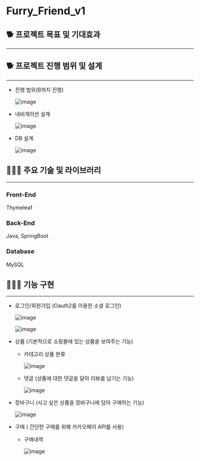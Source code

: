 # Furry_Friend_v1
## 🐕 프로젝트 목표 및 기대효과

---

## 🐕 프로젝트 진행 범위 및 설계

---

- 진행 범위(B까지 진행)
    
    ![image](https://github.com/youngsoosoo/Furry_Friend_v1/assets/87405853/a07096ba-76a6-43ba-bd3a-2ebea2d3995e)
    
- 네비게이션 설계
    
    ![image](https://github.com/youngsoosoo/Furry_Friend_v1/assets/87405853/b4b48603-91c1-440b-9063-1947f9161811)
    
- DB 설계

  ![image](https://github.com/youngsoosoo/Furry_Friend_v1/assets/87405853/87a0c212-c023-49c2-8f3d-b70643967961)


## 👨🏻‍💻 **주요 기술 및 라이브러리**

---

### Front-End

Thymeleaf

### Back-End

Java, SpringBoot

### Database

MySQL

## 👨🏻‍💻 기능 구현

---

- 로그인/회원가입 (Oauth2를 이용한 소셜 로그인)
    
    ![image](https://github.com/youngsoosoo/Furry_Friend_v1/assets/87405853/e59bff8e-801c-4849-8332-3b75c2b1ed57)
    
    ![image](https://github.com/youngsoosoo/Furry_Friend_v1/assets/87405853/0ae8a7f5-8299-4f1e-b5a9-d179a56444ec)
    
- 상품 (기본적으로 쇼핑몰에 있는 상품을 보여주는 기능)
    - 카테고리 상품 분류
        
        ![image](https://github.com/youngsoosoo/Furry_Friend_v1/assets/87405853/0f44e4b2-04be-4699-8af1-3f5dc4dc1c2b)
        
    - 댓글 (상품에 대한 댓글을 달아 리뷰를 남기는 기능)
        
        ![image](https://github.com/youngsoosoo/Furry_Friend_v1/assets/87405853/ffd9fb5b-95b2-4b0d-8a72-5de0db0dc144)
        
- 장바구니 (사고 싶은 상품을 장바구니에 담아 구매하는 기능)
    
    ![image](https://github.com/youngsoosoo/Furry_Friend_v1/assets/87405853/6ce415ad-9a16-4e94-8d51-1e53c8d8463d)
    
- 구매 ( 간단한 구매를 위해 카카오페이 API를 사용)
    - 구매내역
        
       ![image](https://github.com/youngsoosoo/Furry_Friend_v1/assets/87405853/aa69c97a-72a2-4fab-8b1e-7c2fc474fce7)
